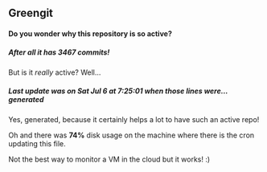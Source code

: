 ## Greengit

#### Do you wonder why this repository is so active?

##### After all it has 3467 commits!

But is it *really* active? Well...

##### Last update was on Sat Jul 6 at 7:25:01 when those lines were... generated

Yes, generated, because it certainly helps a lot to have such an active repo!

Oh and there was **74%** disk usage on the machine
where there is the cron updating this file.

Not the best way to monitor a VM in the cloud but it works! :)
